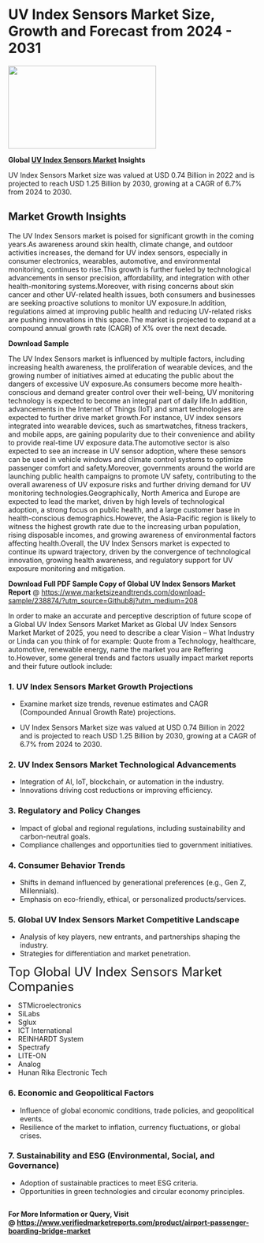 <H1>UV Index Sensors Market Size, Growth and Forecast from 2024 - 2031</H1><img class="aligncenter size-medium wp-image-584254" src="https://thirdeyenews.in/wp-content/uploads/2024/09/Global-Market-Research-300x168.jpeg" alt="" width="300" height="168" /><p><strong>Global&nbsp;<a href="https://www.marketsizeandtrends.com/download-sample/238874/?utm_source=Github8j?utm_medium=208">UV Index Sensors Market</a> Insights</strong></p><p>UV Index Sensors Market size was valued at USD 0.74 Billion in 2022 and is projected to reach USD 1.25 Billion by 2030, growing at a CAGR of 6.7% from 2024 to 2030.</p><p><h2>Market Growth Insights</h2> <p>The UV Index Sensors market is poised for significant growth in the coming years.As awareness around skin health, climate change, and outdoor activities increases, the demand for UV index sensors, especially in consumer electronics, wearables, automotive, and environmental monitoring, continues to rise.This growth is further fueled by technological advancements in sensor precision, affordability, and integration with other health-monitoring systems.Moreover, with rising concerns about skin cancer and other UV-related health issues, both consumers and businesses are seeking proactive solutions to monitor UV exposure.In addition, regulations aimed at improving public health and reducing UV-related risks are pushing innovations in this space.The market is projected to expand at a compound annual growth rate (CAGR) of X% over the next decade.</p> <p><strong>Download Sample</strong></p> <p>The UV Index Sensors market is influenced by multiple factors, including increasing health awareness, the proliferation of wearable devices, and the growing number of initiatives aimed at educating the public about the dangers of excessive UV exposure.As consumers become more health-conscious and demand greater control over their well-being, UV monitoring technology is expected to become an integral part of daily life.In addition, advancements in the Internet of Things (IoT) and smart technologies are expected to further drive market growth.For instance, UV index sensors integrated into wearable devices, such as smartwatches, fitness trackers, and mobile apps, are gaining popularity due to their convenience and ability to provide real-time UV exposure data.The automotive sector is also expected to see an increase in UV sensor adoption, where these sensors can be used in vehicle windows and climate control systems to optimize passenger comfort and safety.Moreover, governments around the world are launching public health campaigns to promote UV safety, contributing to the overall awareness of UV exposure risks and further driving demand for UV monitoring technologies.Geographically, North America and Europe are expected to lead the market, driven by high levels of technological adoption, a strong focus on public health, and a large customer base in health-conscious demographics.However, the Asia-Pacific region is likely to witness the highest growth rate due to the increasing urban population, rising disposable incomes, and growing awareness of environmental factors affecting health.Overall, the UV Index Sensors market is expected to continue its upward trajectory, driven by the convergence of technological innovation, growing health awareness, and regulatory support for UV exposure monitoring and mitigation.</p> <p><span class=""><strong>Download Full PDF Sample Copy of Global UV Index Sensors Market Report</strong> @ <a href="https://www.marketsizeandtrends.com/download-sample/238874/?utm_source=Github8j?utm_medium=208" target="_blank">https://www.marketsizeandtrends.com/download-sample/238874/?utm_source=Github8j?utm_medium=208</a></span></p><p>In order to make an accurate and perceptive description of future scope of a Global&nbsp;UV Index Sensors Market Market as Global&nbsp;UV Index Sensors Market Market of 2025, you need to describe a clear Vision &ndash; What Industry or Linda can you think of for example: Quote from a Technology, healthcare, automotive, renewable energy, name the market you are Reffering to.However, some general trends and factors usually impact market reports and their future outlook include:</p><h3>1.&nbsp;<strong>UV Index Sensors Market Growth Projections</strong></h3><ul><li>Examine market size trends, revenue estimates and CAGR (Compounded Annual Growth Rate) projections.</li><li><p>UV Index Sensors Market size was valued at USD 0.74 Billion in 2022 and is projected to reach USD 1.25 Billion by 2030, growing at a CAGR of 6.7% from 2024 to 2030.</p></li></ul><h3>2.&nbsp;<strong>UV Index Sensors Market Technological Advancements</strong></h3><ul><li>Integration of AI, IoT, blockchain, or automation in the industry.</li><li>Innovations driving cost reductions or improving efficiency.</li></ul><h3>3.&nbsp;<strong>Regulatory and Policy Changes</strong></h3><ul><li>Impact of global and regional regulations, including sustainability and carbon-neutral goals.</li><li>Compliance challenges and opportunities tied to government initiatives.</li></ul><h3>4.&nbsp;<strong>Consumer Behavior Trends</strong></h3><ul><li>Shifts in demand influenced by generational preferences (e.g., Gen Z, Millennials).</li><li>Emphasis on eco-friendly, ethical, or personalized products/services.</li></ul><h3>5.&nbsp;<strong>Global UV Index Sensors Market Competitive Landscape</strong></h3><ul><li>Analysis of key players, new entrants, and partnerships shaping the industry.</li><li>Strategies for differentiation and market penetration.</li></ul><p data-pm-slice="1 1 []"><span style="color: inherit; font-family: inherit; font-size: 25px;">Top Global UV Index Sensors Market Companies</span></p><div class="" data-test-id=""><p><li>STMicroelectronics</li><li> SiLabs</li><li> Sglux</li><li> ICT International</li><li> REINHARDT System</li><li> Spectrafy</li><li> LITE-ON</li><li> Analog</li><li> Hunan Rika Electronic Tech</li></p></div><h3>6.&nbsp;<strong>Economic and Geopolitical Factors</strong></h3><ul><li>Influence of global economic conditions, trade policies, and geopolitical events.</li><li>Resilience of the market to inflation, currency fluctuations, or global crises.</li></ul><h3>7.&nbsp;<strong>Sustainability and ESG (Environmental, Social, and Governance)</strong></h3><ul><li>Adoption of sustainable practices to meet ESG criteria.</li><li>Opportunities in green technologies and circular economy principles.</li></ul><h2><strong style="font-size: 14px;">For More Information or Query, Visit @&nbsp;</strong><a style="background-color: #ffffff; font-size: 14px;" href="https://www.marketsizeandtrends.com/report/uv-index-sensors-market/" target="_blank">https://www.verifiedmarketreports.com/product/airport-passenger-boarding-bridge-market</a></h2>